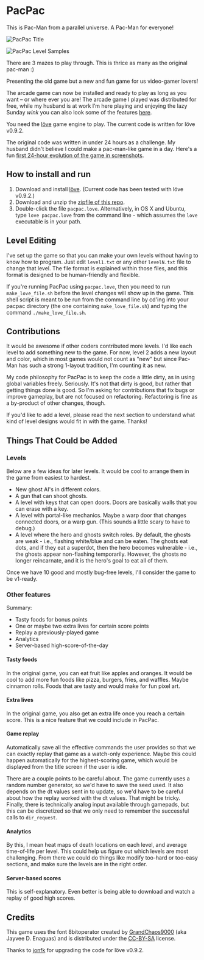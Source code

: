 # PacPac

This is Pac-Man from a parallel universe. A Pac-Man for everyone! 

![PacPac Title](https://raw.github.com/tylerneylon/pacpac/master/screenshots/title.png)

![PacPac Level Samples](https://raw.github.com/tylerneylon/pacpac/master/screenshots/level1_2.png)

There are 3 mazes to play through. This is thrice as
many as the original pac-man :)

Presenting the old game but a new and fun game for us video-gamer lovers! 

The arcade game can now be installed and ready to play as long as you want – or where ever you are! The arcade game I played was distributed for free, while my husband is at work I’m here playing and enjoying the lazy Sunday *wink* you can also look some of the features [here](http://healthydogbeds.com/).


You need the [löve](http://love2d.org) game engine to play. The current code is written for löve
v0.9.2.

The original code was written in under 24 hours as a challenge.
My husband didn't believe I could make a pac-man-like game in a day.
Here's a fun [first 24-hour evolution of the game in screenshots](http://tylerneylon.com/pacpac/).

## How to install and run

1. Download and install [löve](http://love2d.org). (Current code has been tested with löve v0.9.2.)
2. Download and unzip the [zipfile of this repo](https://github.com/tylerneylon/pacpac/archive/master.zip).
3. Double-click the file `pacpac.love`.
   Alternatively, in OS X and Ubuntu, type `love pacpac.love` from the command line - which assumes
   the `love` executable is in your path.

## Level Editing

I've set up the game so that you can make your own levels without having to know how to program.
Just edit `level1.txt` or any other `levelN.txt` file to change that level. The file format is
explained within those files, and this format is designed to be human-friendly and flexible.

If you're running PacPac using `pacpac.love`, then you need to run
`make_love_file.sh` before the level changes will show up in the game. This
shell script is meant to be run from the command line by cd'ing into your pacpac
directory (the one containing `make_love_file.sh`) and typing the command
`./make_love_file.sh`.

## Contributions

It would be awesome if other coders contributed more levels. I'd like each level to add something
new to the game. For now, level 2 adds a new layout and color, which in most games would
not count as "new" but since Pac-Man has such a strong 1-layout tradition, I'm counting it as new.

My code philosophy for PacPac is to keep the code a little dirty, as in using global variables
freely. Seriously. It's not that dirty is good, but rather that getting things done is good.
So I'm asking for contributions that fix bugs or improve gameplay, but are not focused on
refactoring. Refactoring is fine as a by-product of other changes, though.

If you'd like to add a level, please read the next section to understand what kind of
level designs would fit in with the game. Thanks!

## Things That Could be Added

### Levels

Below are a few ideas for later levels.
It would be cool to arrange them in the game from easiest to hardest.

* New ghost AI's in different colors.
* A gun that can shoot ghosts.
* A level with keys that can open doors. Doors are basically walls that you can erase
  with a key.
* A level with portal-like mechanics. Maybe a warp door that changes connected doors,
  or a warp gun. (This sounds a little scary to have to debug.)
* A level where the hero and ghosts switch roles. By default, the ghosts are weak - i.e., flashing
  white/blue and can be eaten. The ghosts eat dots, and if they eat a superdot, then the hero
  becomes vulnerable - i.e., the ghosts appear non-flashing temporarily. However, the ghosts no
  longer reincarnate, and it is the hero's goal to eat all of them.

Once we have 10 good and mostly bug-free levels, I'll consider the game to be v1-ready.

### Other features

Summary:

* Tasty foods for bonus points
* One or maybe two extra lives for certain score points
* Replay a previously-played game
* Analytics
* Server-based high-score-of-the-day

#### Tasty foods

In the original game, you can eat fruit like apples and oranges.
It would be cool to add more fun foods like pizza, burgers, fries,
and waffles. Maybe cinnamon rolls. Foods that are tasty and would
make for fun pixel art.

#### Extra lives

In the original game, you also get an extra life once you reach a
certain score. This is a nice feature that we could include
in PacPac.

#### Game replay

Automatically save all the effective commands the user provides so that
we can exactly replay that game as a watch-only experience. Maybe this
could happen automatically for the highest-scoring game, which would
be displayed from the title screen if the user is idle.

There are a couple points to be careful about. The game currently uses
a random number generator, so we'd have to save the seed used. It also
depends on the dt values sent in to update, so we'd have to be careful
about how the replay worked with the dt values. That might be tricky.
Finally, there is technically analog input available through gamepads,
but this can be discretized so that we only need to remember the
successful calls to `dir_request`.

#### Analytics

By this, I mean heat maps of death locations on each level, and average
time-of-life per level. This could help us figure out which levels are
most challenging. From there we could do things like modify too-hard or
too-easy sections, and make sure the levels are in the right order.

#### Server-based scores

This is self-explanatory. Even better is being able to download and watch
a replay of good high scores.

## Credits

This game uses the font 8bitoperator created by
[GrandChaos9000](http://grandchaos9000.deviantart.com/)
(aka Jayvee D. Enaguas) and is distributed under the
[CC-BY-SA](http://creativecommons.org/licenses/by-sa/2.0/) license.

Thanks to [jonfk](https://github.com/jonfk) for upgrading the code
for löve v0.9.2.
